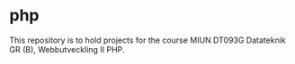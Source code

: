 # php
This repository is to hold projects for the course MIUN DT093G Datateknik GR (B), Webbutveckling II PHP.
